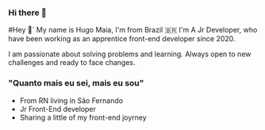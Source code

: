 ### Hi there 👋

#Hey 👋´
My name is Hugo Maia, I'm from Brazil 🇧🇷 I'm A Jr Developer, who have been working as an apprentice front-end developer since 2020.

I am passionate about solving problems and learning. Always open to new challenges and ready to face changes.


### "Quanto mais eu sei, mais eu sou"

- From RN living in São Fernando
- Jr Front-End developer
- Sharing a little of my front-end joyrney 



<!--
**hugo2m/hugo2m** is a ✨ _special_ ✨ repository because its `README.md` (this file) appears on your GitHub profile.

Here are some ideas to get you started:

- 🔭 I’m currently working on ...
- 🌱 I’m currently learning ...
- 👯 I’m looking to collaborate on ...
- 🤔 I’m looking for help with ...
- 💬 Ask me about ...
- 📫 How to reach me: ...
- 😄 Pronouns: ...
- ⚡ Fun fact: ...
-->
